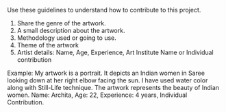 Use these guidelines to understand how to contribute to this project.
1. Share the genre of the artwork.
2. A small description about the artwork.
3. Methodology used or going to use.
4. Theme of the artwork
5. Artist details: Name, Age, Experience, Art Institute Name or Individual contribution

Example: 
My artwork is a portrait.
It depicts an Indian women in Saree looking down at her right elbow facing the sun.
I have used water color along with Still-Life technique.
The artwork represents the beauty of Indian women.
Name: Archita, Age: 22, Experience: 4 years, Individual Contribution.
